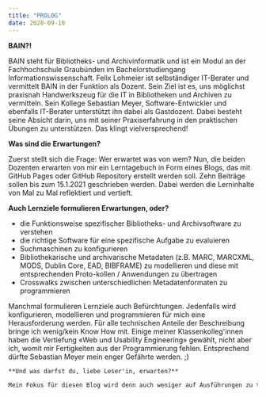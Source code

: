 ```yaml
---
title: "PROLOG"
date: 2020-09-10
---
```


**BAIN?!** 

BAIN steht für Bibliotheks- und Archivinformatik und ist ein Modul an der Fachhochschule Graubünden im Bachelorstudiengang Informationswissenschaft. Felix Lohmeier ist selbständiger IT-Berater und vermittelt BAIN in der Funktion als Dozent. Sein Ziel ist es, uns möglichst praxisnah Handwerkszeug für die IT in Bibliotheken und Archiven zu vermitteln. Sein Kollege Sebastian Meyer, Software-Entwickler und ebenfalls IT-Berater unterstützt ihn dabei als Gastdozent. Dabei besteht seine Absicht darin, uns mit seiner Praxiserfahrung in den praktischen Übungen zu unterstützen. Das klingt vielversprechend!

**Was sind die Erwartungen?**

Zuerst stellt sich die Frage: Wer erwartet was von wem? Nun, die beiden Dozenten erwarten von mir ein Lerntagebuch in Form eines Blogs, das mit GitHub Pages oder GitHub Repository erstellt werden soll. Zehn Beiträge sollen bis zum 15.1.2021 geschrieben werden. Dabei werden die Lerninhalte von Mal zu Mal reflektiert und vertieft.

**Auch Lernziele formulieren Erwartungen, oder?** 

- die Funktionsweise spezifischer Bibliotheks- und Archivsoftware zu verstehen
- die richtige Software für eine spezifische Aufgabe zu evaluieren
- Suchmaschinen zu konfigurieren
- Bibliothekarische und archivarische Metadaten (z.B. MARC, MARCXML, MODS, Dublin Core, EAD, BIBFRAME) zu modellieren und diese mit entsprechenden Proto-kollen / Anwendungen zu übertragen
- Crosswalks zwischen unterschiedlichen Metadatenformaten zu programmieren

Manchmal formulieren Lernziele auch Befürchtungen. Jedenfalls wird konfigurieren, modellieren und programmieren für mich eine Herausforderung werden. Für alle technischen Anteile der Beschreibung bringe ich wenig/kein Know How mit. Einige meiner Klassenkolleg'innen haben die Vertiefung «Web und Usability Engineering» gewählt, nicht aber ich, womit mir Fertigkeiten aus der Programmierung fehlen. Entsprechend dürfte Sebastian Meyer mein enger Gefährte werden. ;)

```markdown
**Und was darfst du, liebe Leser'in, erwarten?**

Mein Fokus für diesen Blog wird denn auch weniger auf Ausführungen zu technischen Finessen liegen, sondern auf den inhaltlichen Zusammenhängen. Als Leiterin einer Fachbibliothek benutze ich das Bibliotheksinformationssystem ALEPH und im Rahmen eines Forschungsprojekts mit historischen Glasdias das Archivinformationssystem AtoM. Weiter hoffe ich in diesem Kurs die Gelegenheit zu erhalten, [kleio] (https://kleio.com) näher zu betrachten. Kleio ein digitales Arbeitsarchiv für Kunstschaffende, an dem ich als Bildende Künstlerin interessiert bin. Gewiss ist: Es wird sich ein spannendes Feld auftun und damit unzählige Fragen einhergehen. Im Folgenden werde ich diese Fragen stellen. Viele Fragen. Und ich werde versuchen, sie zu beantworten!
```


